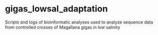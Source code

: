 # gigas_lowsal_adaptation
Scripts and logs of bioinformatic analyses used to analyze sequence data from controlled crosses of Magallana gigas in low salinity
